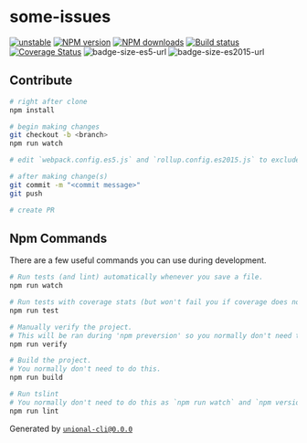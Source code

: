 # some-issues

[![unstable][unstable-image]][unstable-url]
[![NPM version][npm-image]][npm-url]
[![NPM downloads][downloads-image]][downloads-url]
[![Build status][travis-image]][travis-url]
[![Coverage Status][coveralls-image]][coveralls-url]
![badge-size-es5-url]
![badge-size-es2015-url]

## Contribute

```sh
# right after clone
npm install

# begin making changes
git checkout -b <branch>
npm run watch

# edit `webpack.config.es5.js` and `rollup.config.es2015.js` to exclude dependencies for the bundle if needed

# after making change(s)
git commit -m "<commit message>"
git push

# create PR
```

## Npm Commands

There are a few useful commands you can use during development.

```sh
# Run tests (and lint) automatically whenever you save a file.
npm run watch

# Run tests with coverage stats (but won't fail you if coverage does not meet criteria)
npm run test

# Manually verify the project.
# This will be ran during 'npm preversion' so you normally don't need to run this yourself.
npm run verify

# Build the project.
# You normally don't need to do this.
npm run build

# Run tslint
# You normally don't need to do this as `npm run watch` and `npm version` will automatically run lint for you.
npm run lint
```

Generated by [`unional-cli@0.0.0`](https://github.com/unional/unional-cli)

[unstable-image]: http://badges.github.io/stability-badges/dist/unstable.svg
[unstable-url]: http://github.com/badges/stability-badges
[npm-image]: https://img.shields.io/npm/v/some-issues.svg?style=flat
[npm-url]: https://npmjs.org/package/some-issues
[downloads-image]: https://img.shields.io/npm/dm/some-issues.svg?style=flat
[downloads-url]: https://npmjs.org/package/some-issues
[travis-image]: https://img.shields.io/travis/unional/some-issues.svg?style=flat
[travis-url]: https://travis-ci.org/unional/some-issues
[coveralls-image]: https://coveralls.io/repos/github/unional/some-issues/badge.svg
[coveralls-url]: https://coveralls.io/github/unional/some-issues
[badge-size-es5-url]: http://img.badgesize.io/unional/some-issues/master/dist/some-issues.es5.js.svg?label=es5_size
[badge-size-es2015-url]: http://img.badgesize.io/unional/some-issues/master/dist/some-issues.es2015.js.svg?label=es2015_size
